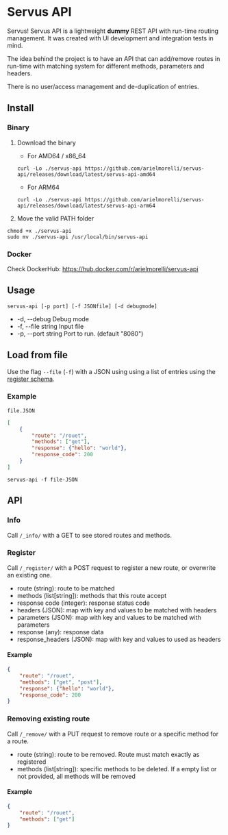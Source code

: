 # Servus API

Servus! Servus API is a lightweight **dummy** REST API with run-time routing management. It was created with UI development and integration tests in mind.

The idea behind the project is to have an API that can add/remove routes in run-time with matching system for different methods, parameters and headers.

There is no user/access management and de-duplication of entries.

## Install

### Binary

1. Download the binary

    - For AMD64 / x86_64

    `curl -Lo ./servus-api https://github.com/arielmorelli/servus-api/releases/download/latest/servus-api-amd64`

    - For ARM64

    `curl -Lo ./servus-api https://github.com/arielmorelli/servus-api/releases/download/latest/servus-api-arm64`

2. Move the valid PATH folder
```
chmod +x ./servus-api
sudo mv ./servus-api /usr/local/bin/servus-api
```

### Docker

Check DockerHub: https://hub.docker.com/r/arielmorelli/servus-api

## Usage

`servus-api [-p port] [-f JSONfile] [-d debugmode]`

* -d, --debug         Debug mode
* -f, --file string   Input file
* -p, --port string   Port to run. (default "8080")

## Load from file

Use the flag `--file` (`-f`) with a JSON using using a list of entries using the [register schema](#Register).

### Example

`file.JSON`
```JSON
[
    {
        "route": "/rouet",
        "methods": ["get"],
        "response": {"hello": "world"},
        "response_code": 200
    }
]
```

`servus-api -f file-JSON`

## API

### Info
Call `/_info/` with a GET to see stored routes and methods.

### Register

Call `/_register/` with a POST request to register a new route, or overwrite an existing one.

* route (string): route to be matched
* methods (list[string]): methods that this route accept
* response code (integer): response status code
* headers (JSON): map with key and values to be matched with headers
* parameters (JSON): map with key and values to be matched with parameters
* response (any): response data
* response_headers (JSON): map with key and values to used as headers

#### Example
```JSON
{
    "route": "/rouet",
    "methods": ["get", "post"],
    "response": {"hello": "world"},
    "response_code": 200
}
```

### Removing existing route

Call `/_remove/`  with a PUT request to remove route or a specific method for a route.

* route (string): route to be removed. Route must match exactly as registered
* methods (list[string]): specific methods to be deleted. If a empty list or not provided, all methods will be removed

#### Example
```JSON
{
    "route": "/rouet",
    "methods": ["get"]
}
```
